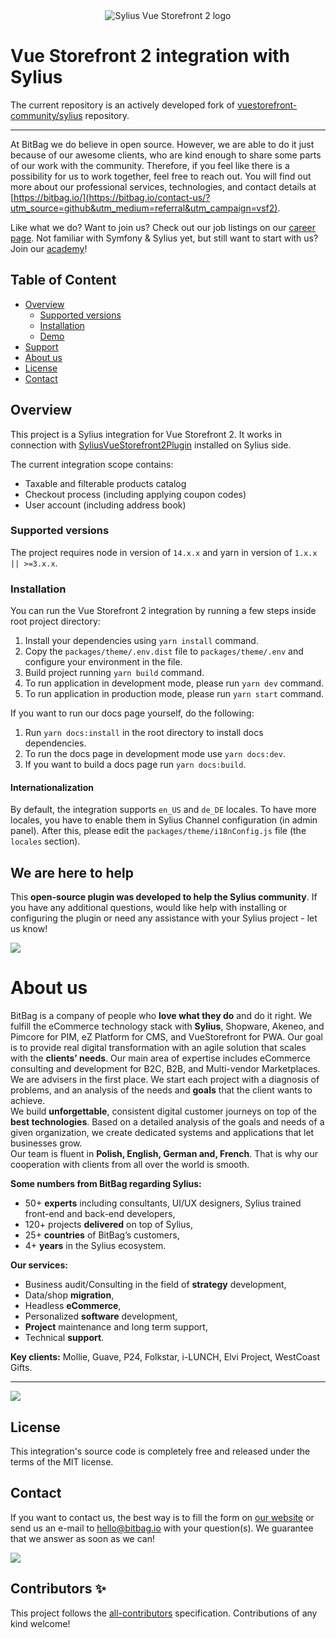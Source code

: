 <div align="center">
  <img src="https://bitbag.io/wp-content/uploads/2022/10/SyliusVueStorefront2Frontend-2.png" alt="Sylius Vue Storefront 2 logo" /> <br>
</div>

# Vue Storefront 2 integration with Sylius

The current repository is an actively developed fork of [vuestorefront-community/sylius](https://github.com/vuestorefront-community/sylius) repository.

---

At BitBag we do believe in open source. However, we are able to do it just because of our awesome clients, who are kind enough to share some parts of our work with the community. Therefore, if you feel like there is a possibility for us to work together, feel free to reach out. You will find out more about our professional services, technologies, and contact details at [https://bitbag.io/](https://bitbag.io/contact-us/?utm_source=github&utm_medium=referral&utm_campaign=vsf2).

Like what we do? Want to join us? Check out our job listings on our [career page](https://bitbag.io/career/?utm_source=github&utm_medium=referral&utm_campaign=career). Not familiar with Symfony & Sylius yet, but still want to start with us? Join our [academy](https://bitbag.io/pl/akademia?utm_source=github&utm_medium=url&utm_campaign=akademia)!

## Table of Content

- [Overview](#overview)
  - [Supported versions](#supported-versions)
  - [Installation](#installation)
  - [Demo](https://vsf2-demo.bitbag.io/)
- [Support](#we-are-here-to-help)
- [About us](#about-us)
- [License](#license)
- [Contact](#contact)

## Overview

This project is a Sylius integration for Vue Storefront 2. It works in connection with [SyliusVueStorefront2Plugin](https://github.com/BitBagCommerce/SyliusVueStorefront2Plugin) installed on Sylius side.

The current integration scope contains:

- Taxable and filterable products catalog
- Checkout process (including applying coupon codes)
- User account (including address book)

### Supported versions

The project requires node in version of `14.x.x` and yarn in version of `1.x.x || >=3.x.x`.

### Installation

You can run the Vue Storefront 2 integration by running a few steps inside root project directory:

1. Install your dependencies using `yarn install` command.
2. Copy the `packages/theme/.env.dist` file to `packages/theme/.env` and configure your environment in the file.
3. Build project running `yarn build` command.
4. To run application in development mode, please run `yarn dev` command.
5. To run application in production mode, please run `yarn start` command.

If you want to run our docs page yourself, do the following:

1. Run `yarn docs:install` in the root directory to install docs dependencies.
2. To run the docs page in development mode use `yarn docs:dev`.
3. If you want to build a docs page run `yarn docs:build`.

#### Internationalization

By default, the integration supports `en_US` and `de_DE` locales. To have more locales, you have to enable them in Sylius Channel configuration (in admin panel).
After this, please edit the `packages/theme/i18nConfig.js` file (the `locales` section).

## We are here to help

This **open-source plugin was developed to help the Sylius community**. If you have any additional questions, would like help with installing or configuring the plugin or need any assistance with your Sylius project - let us know!

[![](https://bitbag.io/wp-content/uploads/2020/10/button-contact.png)](https://bitbag.io/contact-us/?utm_source=github&utm_medium=referral&utm_campaign=vsf2)

# About us

BitBag is a company of people who **love what they do** and do it right. We fulfill the eCommerce technology stack with **Sylius**, Shopware, Akeneo, and Pimcore for PIM, eZ Platform for CMS, and VueStorefront for PWA. Our goal is to provide real digital transformation with an agile solution that scales with the **clients’ needs**. Our main area of expertise includes eCommerce consulting and development for B2C, B2B, and Multi-vendor Marketplaces.</br>
We are advisers in the first place. We start each project with a diagnosis of problems, and an analysis of the needs and **goals** that the client wants to achieve.</br>
We build **unforgettable**, consistent digital customer journeys on top of the **best technologies**. Based on a detailed analysis of the goals and needs of a given organization, we create dedicated systems and applications that let businesses grow.<br>
Our team is fluent in **Polish, English, German and, French**. That is why our cooperation with clients from all over the world is smooth.

**Some numbers from BitBag regarding Sylius:**

- 50+ **experts** including consultants, UI/UX designers, Sylius trained front-end and back-end developers,
- 120+ projects **delivered** on top of Sylius,
- 25+ **countries** of BitBag’s customers,
- 4+ **years** in the Sylius ecosystem.

**Our services:**

- Business audit/Consulting in the field of **strategy** development,
- Data/shop **migration**,
- Headless **eCommerce**,
- Personalized **software** development,
- **Project** maintenance and long term support,
- Technical **support**.

**Key clients:** Mollie, Guave, P24, Folkstar, i-LUNCH, Elvi Project, WestCoast Gifts.

---

[![](https://bitbag.io/wp-content/uploads/2021/08/sylius-badges-transparent-wide.png)](https://bitbag.io/contact-us/?utm_source=github&utm_medium=referral&utm_campaign=vsf2)

## License

This integration's source code is completely free and released under the terms of the MIT license.

[//]: # "These are reference links used in the body of this note and get stripped out when the markdown processor does its job. There is no need to format nicely because it shouldn't be seen."

## Contact

If you want to contact us, the best way is to fill the form on [our website](https://bitbag.io/contact-us/?utm_source=github&utm_medium=referral&utm_campaign=vsf2) or send us an e-mail to hello@bitbag.io with your question(s). We guarantee that we answer as soon as we can!

[![](https://bitbag.io/wp-content/uploads/2021/08/badges-bitbag.png)](https://bitbag.io/contact-us/?utm_source=github&utm_medium=referral&utm_campaign=plugins_graphql)

## Contributors ✨

<!-- ALL-CONTRIBUTORS-LIST:START - Do not remove or modify this section -->

<!-- ALL-CONTRIBUTORS-LIST:END -->

This project follows the [all-contributors](https://github.com/all-contributors/all-contributors) specification. Contributions of any kind welcome!
